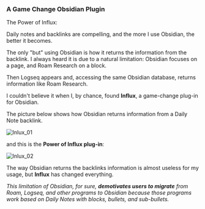 ### **A Game Change Obsidian Plugin**

The Power of Influx:

Daily notes and backlinks are compelling, and the more I use Obsidian, the better it becomes.

The only "but" using Obsidian is how it returns the information from the backlink. I always heard it is due to a natural limitation: Obsidian focuses on a page, and Roam Research on a block.

Then Logseq appears and, accessing the same Obsidian database, returns information like Roam Research.

I couldn't believe it when I, by chance, found **Influx**, a game-change plug-in for Obsidian.

The picture below shows how Obsidian returns information from a Daily Note backlink.

![Inlux_01](https://user-images.githubusercontent.com/64651477/199532835-edacb1b1-e500-439a-a45c-650cd6dd5c56.jpg)


and this is the **Power of Influx plug-in**:

![Inlux_02](https://user-images.githubusercontent.com/64651477/199532864-d6a533e7-e8ab-4a40-8ec8-fef9c2ba0e34.jpg)


The way Obsidian returns the backlinks information is almost useless for my usage, but **Influx** has changed everything.

*This limitation of Obsidian, for sure, **demotivates users to migrate** from Roam, Logseq, and other programs to Obsidian because those programs work based on Daily Notes with blocks, bullets, and sub-bullets.*

